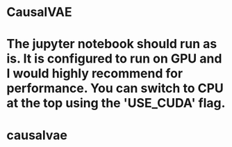 
# CausalVAE
The jupyter notebook should run as is.  It is configured to run on GPU and I would highly recommend for performance.  You can switch to CPU at the top using the 'USE_CUDA' flag.  
=======
# causalvae

